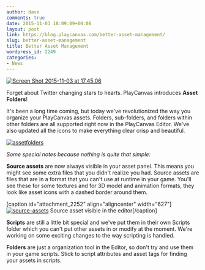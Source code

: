 ```yaml
---
author: dave
comments: true
date: 2015-11-03 18:09:09+00:00
layout: post
link: https://blog.playcanvas.com/better-asset-management/
slug: better-asset-management
title: Better Asset Management
wordpress_id: 2249
categories:
- News
---
```


[![Screen Shot 2015-11-03 at 17.45.06](https://blog.playcanvas.com/wp-content/uploads/2015/11/Screen-Shot-2015-11-03-at-17.45.06.png)](http://blog.playcanvas.com/wp-content/uploads/2015/11/Screen-Shot-2015-11-03-at-17.45.06.png)

Forget about Twitter changing stars to hearts. PlayCanvas introduces **Asset Folders**!

It's been a long time coming, but today we've revolutionized the way you organize your PlayCanvas assets. Folders, sub-folders, and folders within other folders are all supported right now in the PlayCanvas Editor. We've also updated all the icons to make everything clear crisp and beautiful.

[![assetfolders](https://blog.playcanvas.com/wp-content/uploads/2015/11/assetfolders.gif)](http://blog.playcanvas.com/wp-content/uploads/2015/11/assetfolders.gif)

_Some special notes because nothing is quite that simple:_

**Source assets** are now always visible in your asset panel. This means you might see some extra files that you didn't realize you had. Source assets are files that are in a format that you can't use at runtime in your game. You'll see these for some textures and for 3D model and animation formats, they look like asset icons with a dashed border around them.

[caption id="attachment_2252" align="aligncenter" width="627"][![source-assets](https://blog.playcanvas.com/wp-content/uploads/2015/11/source-assets.jpg)](http://blog.playcanvas.com/wp-content/uploads/2015/11/source-assets.jpg) Source asset visible in the editor[/caption]

**Scripts** are still a little bit special and we've put them in their own Scripts folder which you can't put other assets in or modify at the moment. We're working on some exciting changes to the way scripting is handled.

**Folders** are just a organization tool in the Editor, so don't try and use them in your game scripts. Stick to script attributes and asset tags for finding your assets in scripts.
